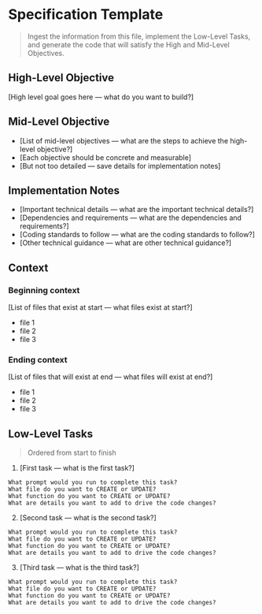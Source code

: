 # Specification Template

> Ingest the information from this file, implement the Low-Level Tasks, and generate the code that will satisfy the High and Mid-Level Objectives.

## High-Level Objective

[High level goal goes here — what do you want to build?]

## Mid-Level Objective

- [List of mid-level objectives — what are the steps to achieve the high-level objective?]
- [Each objective should be concrete and measurable]
- [But not too detailed — save details for implementation notes]

## Implementation Notes

- [Important technical details — what are the important technical details?]
- [Dependencies and requirements — what are the dependencies and requirements?]
- [Coding standards to follow — what are the coding standards to follow?]
- [Other technical guidance — what are other technical guidance?]

## Context

### Beginning context

[List of files that exist at start — what files exist at start?]

- file 1
- file 2
- file 3

### Ending context

[List of files that will exist at end — what files will exist at end?]

- file 1
- file 2
- file 3

## Low-Level Tasks

> Ordered from start to finish

1. [First task — what is the first task?]

```claude
What prompt would you run to complete this task?
What file do you want to CREATE or UPDATE?
What function do you want to CREATE or UPDATE?
What are details you want to add to drive the code changes?
```

2. [Second task — what is the second task?]

```claude
What prompt would you run to complete this task?
What file do you want to CREATE or UPDATE?
What function do you want to CREATE or UPDATE?
What are details you want to add to drive the code changes?
```

3. [Third task — what is the third task?]

```claude
What prompt would you run to complete this task?
What file do you want to CREATE or UPDATE?
What function do you want to CREATE or UPDATE?
What are details you want to add to drive the code changes?
```

